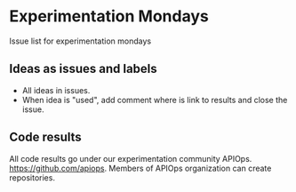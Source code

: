 # Experimentation Mondays

Issue list for experimentation mondays


## Ideas as issues and labels

* All ideas in issues. 
* When idea is "used", add comment where is link to results and close the issue. 

## Code results

All code results go under our experimentation community APIOps. https://github.com/apiops. Members of APIOps organization can create repositories. 
